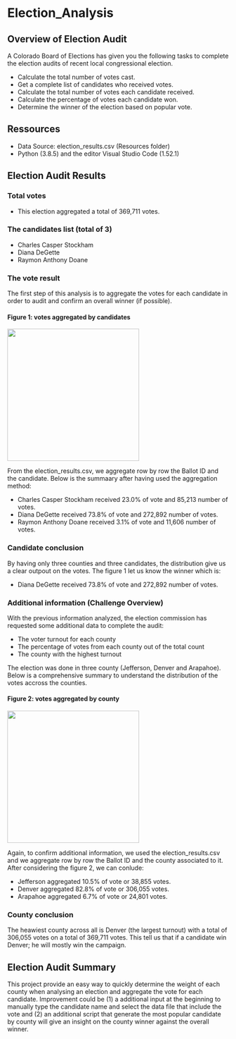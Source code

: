 # Election_Analysis

## Overview of Election Audit

A Colorado Board of Elections has given you the following tasks to complete the election audits of recent local congressional election.

- Calculate the total number of votes cast.
- Get a complete list of candidates who received votes.
- Calculate the total number of votes each candidate received.
- Calculate the percentage of votes each candidate won.
- Determine the winner of the election based on popular vote.

## Ressources

- Data Source: election_results.csv (Resources folder)
- Python (3.8.5) and the editor Visual Studio Code (1.52.1)

## Election Audit Results

### Total votes

- This election aggregated a total of 369,711 votes.

### The candidates list (total of 3)

- Charles Casper Stockham
- Diana DeGette
- Raymon Anthony Doane

### The vote result

The first step of this analysis is to aggregate the votes for each candidate in order to audit and confirm an overall winner (if possible).

#### Figure 1: votes aggregated by candidates

<img src="https://github.com/poboisvert/Election_Analysis/blob/main/Ressources/Statistics.png" width="300" />

From the election_results.csv, we aggregate row by row the Ballot ID and the candidate. Below is the summaary after having used the aggregation method:

- Charles Casper Stockham received 23.0% of vote and 85,213 number of votes.
- Diana DeGette received 73.8% of vote and 272,892 number of votes.
- Raymon Anthony Doane received 3.1% of vote and 11,606 number of votes.

### Candidate conclusion

By having only three counties and three candidates, the distribution give us a clear outpout on the votes. The figure 1 let us know the winner which is:

- Diana DeGette received 73.8% of vote and 272,892 number of votes.

### Additional information (Challenge Overview)

With the previous information analyzed, the election commission has requested some additional data to complete the audit:

- The voter turnout for each county
- The percentage of votes from each county out of the total count
- The county with the highest turnout

The election was done in three county (Jefferson, Denver and Arapahoe). Below is a comprehensive summary to understand the distribution of the votes accross the counties.

#### Figure 2: votes aggregated by county

<img src="https://github.com/poboisvert/Election_Analysis/blob/main/Ressources/election_analysis.png" width="300" />

Again, to confirm additional information, we used the election_results.csv and we aggregate row by row the Ballot ID and the county associated to it. After considering the figure 2, we can conlude:

- Jefferson aggregated 10.5% of vote or 38,855 votes.
- Denver aggregated 82.8% of vote or 306,055 votes.
- Arapahoe aggregated 6.7% of vote or 24,801 votes.

### County conclusion

The heawiest county across all is Denver (the largest turnout) with a total of 306,055 votes on a total of 369,711 votes. This tell us that if a candidate win Denver; he will mostly win the campaign.

## Election Audit Summary

This project provide an easy way to quickly determine the weight of each county when analysing an election and aggregate the vote for each candidate. Improvement could be (1) a additional input at the beginning to manually type the candidate name and select the data file that include the vote and (2) an additional script that generate the most popular candidate by county will give an insight on the county winner against the overall winner.
